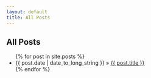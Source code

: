 ```yaml
---
layout: default
title: All Posts
---
```


## All Posts

<ul class="posts">
  {% for post in site.posts %}
    <li>
        <span>{{ post.date | date_to_long_string }}</span> »
        <a href="{{ post.url }}" title="{{ post.title }}">{{ post.title }}</a>
    </li>
  {% endfor %}
</ul>
